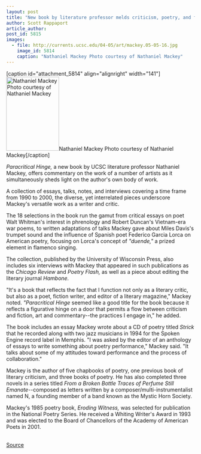 ```yaml
---
layout: post
title: "New book by literature professor melds criticism, poetry, and fiction"
author: Scott Rappaport
article_author: 
post_id: 5815
images:
  - file: http://currents.ucsc.edu/04-05/art/mackey.05-05-16.jpg
    image_id: 5814
    caption: "Nathaniel Mackey Photo courtesy of Nathaniel Mackey"
---
```


[caption id="attachment_5814" align="alignright" width="141"]<a href="http://dev-ucsc-news.pantheonsite.io/wp-content/uploads/2005/05/mackey.05-05-16.jpg"><img class="size-full wp-image-5814" src="http://dev-ucsc-news.pantheonsite.io/wp-content/uploads/2005/05/mackey.05-05-16.jpg" alt="Nathaniel Mackey Photo courtesy of Nathaniel Mackey" width="141" height="197" /></a>Nathaniel Mackey Photo courtesy of Nathaniel Mackey[/caption]
<a name="content" id="content"></a>
<p>
  <i>Paracritical Hinge,</i> a new book by UCSC literature professor Nathaniel Mackey, offers commentary on the work of a number of artists as it simultaneously sheds light on the author's own body of work.
</p>
<p>
  A collection of essays, talks, notes, and interviews covering a time frame from 1990 to 2000, the diverse, yet interrelated pieces underscore Mackey's versatile work as a writer and critic.<br>
</p>
<p>
  The 18 selections in the book run the gamut from critical essays on poet Walt Whitman's interest in phrenology and Robert Duncan's Vietnam-era war poems, to written adaptations of talks Mackey gave about Miles Davis's trumpet sound and the influence of Spanish poet Federico Garcia Lorca on American poetry, focusing on Lorca's concept of <i>"duende,"</i> a prized element in flamenco singing.<br>
</p>
<p>
  The collection, published by the University of Wisconsin Press, also includes six interviews with Mackey that appeared in such publications as the <i>Chicago Review</i> and <i>Poetry Flash,</i> as well as a piece about editing the literary journal <i>Hambone.</i><br>
</p>
<p>
  "It's a book that reflects the fact that I function not only as a literary critic, but also as a poet, fiction writer, and editor of a literary magazine," Mackey noted. <i>"Paracritical Hinge</i> seemed like a good title for the book because it reflects a figurative hinge on a door that permits a flow between criticism and fiction, art and commentary--the practices I engage in," he added.<br>
</p>
<p>
  The book includes an essay Mackey wrote about a CD of poetry titled <i>Strick</i> that he recorded along with two jazz musicians in 1994 for the Spoken Engine record label in Memphis. "I was asked by the editor of an anthology of essays to write something about poetry performance," Mackey said. "It talks about some of my attitudes toward performance and the process of collaboration."<br>
</p>
<p>
  Mackey is the author of five chapbooks of poetry, one previous book of literary criticism, and three books of poetry. He has also completed three novels in a series titled <i>From a Broken Bottle Traces of Perfume Still Emanate</i>--composed as letters written by a composer/multi-instrumentalist named N, a founding member of a band known as the Mystic Horn Society.<br>
</p>
<p>
  Mackey's 1985 poetry book, <i>Eroding Witness,</i> was selected for publication in the National Poetry Series. He received a Whiting Writer's Award in 1993 and was elected to the Board of Chancellors of the Academy of American Poets in 2001.<br>
  <br>
</p>
<p><a href="http://www1.ucsc.edu/currents/04-05/05-16/mackey.asp" title="Permalink to mackey">Source</a></p>
